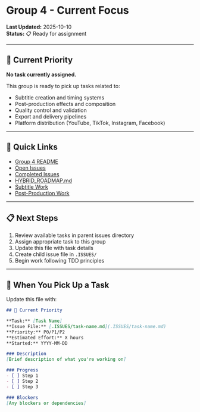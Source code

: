 # Group 4 - Current Focus

**Last Updated:** 2025-10-10  
**Status:** 📋 Ready for assignment

---

## 🎯 Current Priority

**No task currently assigned.**

This group is ready to pick up tasks related to:
- Subtitle creation and timing systems
- Post-production effects and composition
- Quality control and validation
- Export and delivery pipelines
- Platform distribution (YouTube, TikTok, Instagram, Facebook)

---

## 🔗 Quick Links

- [Group 4 README](README.md)
- [Open Issues](.ISSUES/)
- [Completed Issues](.DONE/)
- [HYBRID_ROADMAP.md](../../docs/roadmaps/HYBRID_ROADMAP.md)
- [Subtitle Work](../../issues/resolved/phase-3-implementation/group-6-subtitle-creation/)
- [Post-Production Work](../../issues/resolved/phase-3-implementation/group-9-post-production/)

---

## 📋 Next Steps

1. Review available tasks in parent issues directory
2. Assign appropriate task to this group
3. Update this file with task details
4. Create child issue file in `.ISSUES/`
5. Begin work following TDD principles

---

## 📝 When You Pick Up a Task

Update this file with:

```markdown
## 🎯 Current Priority

**Task:** [Task Name]
**Issue File:** [.ISSUES/task-name.md](.ISSUES/task-name.md)
**Priority:** P0/P1/P2
**Estimated Effort:** X hours
**Started:** YYYY-MM-DD

### Description
[Brief description of what you're working on]

### Progress
- [ ] Step 1
- [ ] Step 2
- [ ] Step 3

### Blockers
[Any blockers or dependencies]
```
